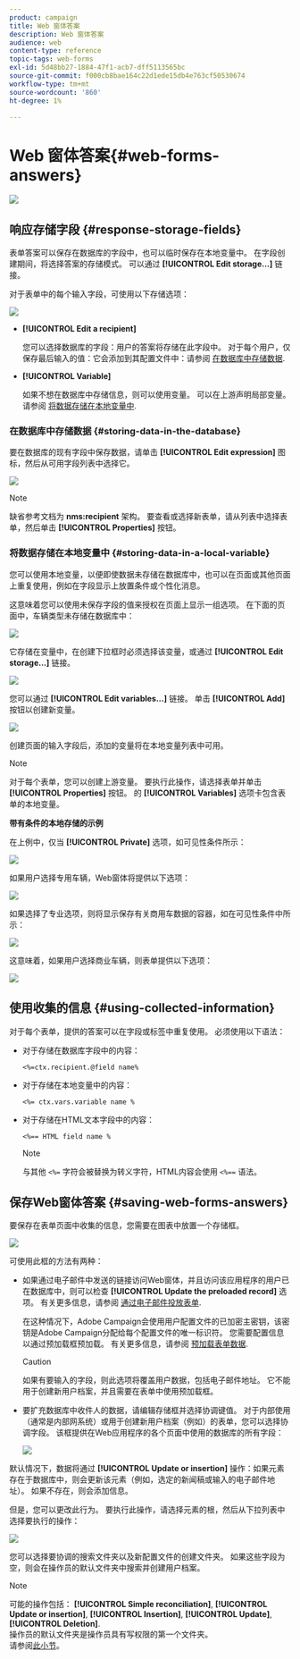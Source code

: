 ```yaml
---
product: campaign
title: Web 窗体答案
description: Web 窗体答案
audience: web
content-type: reference
topic-tags: web-forms
exl-id: 5d48bb27-1884-47f1-acb7-dff5113565bc
source-git-commit: f000cb8bae164c22d1ede15db4e763cf50530674
workflow-type: tm+mt
source-wordcount: '860'
ht-degree: 1%

---
```


# Web 窗体答案{#web-forms-answers}

![](../../assets/common.svg)

## 响应存储字段 {#response-storage-fields}

表单答案可以保存在数据库的字段中，也可以临时保存在本地变量中。 在字段创建期间，将选择答案的存储模式。 可以通过 **[!UICONTROL Edit storage...]** 链接。

对于表单中的每个输入字段，可使用以下存储选项：

![](assets/s_ncs_admin_survey_select_storage.png)

* **[!UICONTROL Edit a recipient]**

   您可以选择数据库的字段：用户的答案将存储在此字段中。 对于每个用户，仅保存最后输入的值：它会添加到其配置文件中：请参阅 [在数据库中存储数据](#storing-data-in-the-database).

* **[!UICONTROL Variable]**

   如果不想在数据库中存储信息，则可以使用变量。 可以在上游声明局部变量。 请参阅 [将数据存储在本地变量中](#storing-data-in-a-local-variable).

### 在数据库中存储数据 {#storing-data-in-the-database}

要在数据库的现有字段中保存数据，请单击 **[!UICONTROL Edit expression]** 图标，然后从可用字段列表中选择它。

![](assets/s_ncs_admin_survey_storage_type1.png)

>[!NOTE]
>
>缺省参考文档为 **nms:recipient** 架构。 要查看或选择新表单，请从列表中选择表单，然后单击 **[!UICONTROL Properties]** 按钮。

### 将数据存储在本地变量中 {#storing-data-in-a-local-variable}

您可以使用本地变量，以便即使数据未存储在数据库中，也可以在页面或其他页面上重复使用，例如在字段显示上放置条件或个性化消息。

这意味着您可以使用未保存字段的值来授权在页面上显示一组选项。 在下面的页面中，车辆类型未存储在数据库中：

![](assets/s_ncs_admin_survey_no_storage_variable.png)

它存储在变量中，在创建下拉框时必须选择该变量，或通过 **[!UICONTROL Edit storage...]** 链接。

![](assets/s_ncs_admin_survey_no_storage_variable2.png)

您可以通过 **[!UICONTROL Edit variables...]** 链接。 单击 **[!UICONTROL Add]** 按钮以创建新变量。

![](assets/s_ncs_admin_survey_add_a_variable.png)

创建页面的输入字段后，添加的变量将在本地变量列表中可用。

>[!NOTE]
>
>对于每个表单，您可以创建上游变量。 要执行此操作，请选择表单并单击 **[!UICONTROL Properties]** 按钮。 的 **[!UICONTROL Variables]** 选项卡包含表单的本地变量。

**带有条件的本地存储的示例**

在上例中，仅当 **[!UICONTROL Private]** 选项，如可见性条件所示：

![](assets/s_ncs_admin_survey_add_a_condition.png)

如果用户选择专用车辆，Web窗体将提供以下选项：

![](assets/s_ncs_admin_survey_no_storage_conda.png)

如果选择了专业选项，则将显示保存有关商用车数据的容器，如在可见性条件中所示：

![](assets/s_ncs_admin_survey_view_a_condition.png)

这意味着，如果用户选择商业车辆，则表单提供以下选项：

![](assets/s_ncs_admin_survey_no_storage_condb.png)

## 使用收集的信息 {#using-collected-information}

对于每个表单，提供的答案可以在字段或标签中重复使用。 必须使用以下语法：

* 对于存储在数据库字段中的内容：

   ```
   <%=ctx.recipient.@field name%
   ```

* 对于存储在本地变量中的内容：

   ```
   <%= ctx.vars.variable name %
   ```

* 对于存储在HTML文本字段中的内容：

   ```
   <%== HTML field name %
   ```

   >[!NOTE]
   >
   >与其他 `<%=` 字符会被替换为转义字符，HTML内容会使用 `<%==` 语法。

## 保存Web窗体答案 {#saving-web-forms-answers}

要保存在表单页面中收集的信息，您需要在图表中放置一个存储框。

![](assets/s_ncs_admin_survey_save_box.png)

可使用此框的方法有两种：

* 如果通过电子邮件中发送的链接访问Web窗体，并且访问该应用程序的用户已在数据库中，则可以检查 **[!UICONTROL Update the preloaded record]** 选项。 有关更多信息，请参阅 [通过电子邮件投放表单](publishing-a-web-form.md#delivering-a-form-via-email).

   在这种情况下，Adobe Campaign会使用用户配置文件的已加密主密钥，该密钥是Adobe Campaign分配给每个配置文件的唯一标识符。 您需要配置信息以通过预加载框预加载。 有关更多信息，请参阅 [预加载表单数据](publishing-a-web-form.md#pre-loading-the-form-data).

   >[!CAUTION]
   >
   >如果有要输入的字段，则此选项将覆盖用户数据，包括电子邮件地址。 它不能用于创建新用户档案，并且需要在表单中使用预加载框。

* 要扩充数据库中收件人的数据，请编辑存储框并选择协调键值。 对于内部使用（通常是内部网系统）或用于创建新用户档案（例如）的表单，您可以选择协调字段。 该框提供在Web应用程序的各个页面中使用的数据库的所有字段：

   ![](assets/s_ncs_admin_survey_save_box_edit.png)

默认情况下，数据将通过 **[!UICONTROL Update or insertion]** 操作：如果元素存在于数据库中，则会更新该元素（例如，选定的新闻稿或输入的电子邮件地址）。 如果不存在，则会添加信息。

但是，您可以更改此行为。 要执行此操作，请选择元素的根，然后从下拉列表中选择要执行的操作：

![](assets/s_ncs_admin_survey_save_operation.png)

您可以选择要协调的搜索文件夹以及新配置文件的创建文件夹。 如果这些字段为空，则会在操作员的默认文件夹中搜索并创建用户档案。

>[!NOTE]
>
>可能的操作包括： **[!UICONTROL Simple reconciliation]**, **[!UICONTROL Update or insertion]**, **[!UICONTROL Insertion]**, **[!UICONTROL Update]**, **[!UICONTROL Deletion]**.\
>操作员的默认文件夹是操作员具有写权限的第一个文件夹。\
>请参阅[此小节](../../platform/using/access-management.md)。
